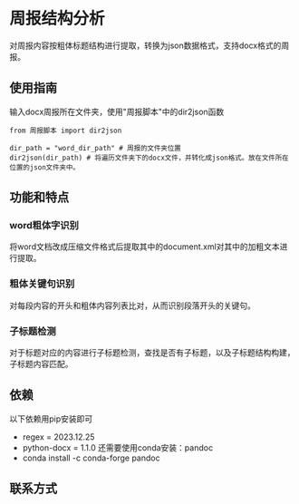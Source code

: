 # 周报结构分析
对周报内容按粗体标题结构进行提取，转换为json数据格式，支持docx格式的周报。
## 使用指南
输入docx周报所在文件夹，使用"周报脚本"中的dir2json函数
```
from 周报脚本 import dir2json

dir_path = "word_dir_path" # 周报的文件夹位置
dir2json(dir_path) # 将遍历文件夹下的docx文件，并转化成json格式。放在文件所在位置的json文件夹中。
```

## 功能和特点
### word粗体字识别
将word文档改成压缩文件格式后提取其中的document.xml对其中的加粗文本进行提取。
### 粗体关键句识别
对每段内容的开头和粗体内容列表比对，从而识别段落开头的关键句。
### 子标题检测
对于标题对应的内容进行子标题检测，查找是否有子标题，以及子标题结构构建，子标题内容匹配。

## 依赖
以下依赖用pip安装即可
- regex = 2023.12.25 
- python-docx = 1.1.0
还需要使用conda安装：pandoc
- conda install -c conda-forge pandoc
## 联系方式

